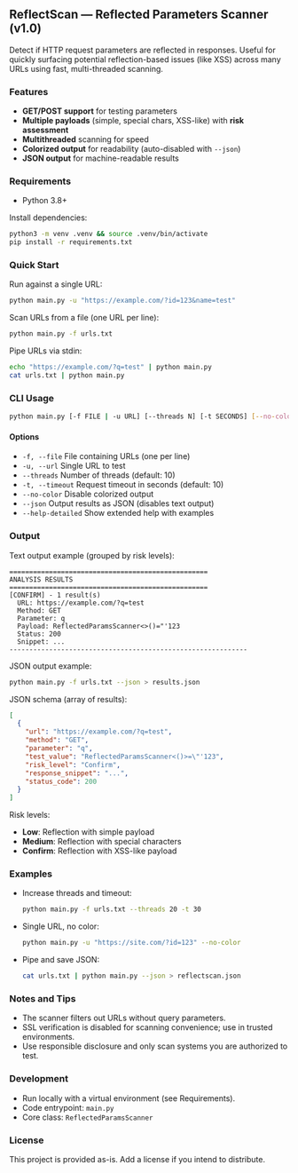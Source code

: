 ## ReflectScan — Reflected Parameters Scanner (v1.0)

Detect if HTTP request parameters are reflected in responses. Useful for quickly surfacing potential reflection-based issues (like XSS) across many URLs using fast, multi-threaded scanning.

### Features
- **GET/POST support** for testing parameters
- **Multiple payloads** (simple, special chars, XSS-like) with **risk assessment**
- **Multithreaded** scanning for speed
- **Colorized output** for readability (auto-disabled with `--json`)
- **JSON output** for machine-readable results

### Requirements
- Python 3.8+

Install dependencies:

```bash
python3 -m venv .venv && source .venv/bin/activate
pip install -r requirements.txt
```

### Quick Start
Run against a single URL:

```bash
python main.py -u "https://example.com/?id=123&name=test"
```

Scan URLs from a file (one URL per line):

```bash
python main.py -f urls.txt
```

Pipe URLs via stdin:

```bash
echo "https://example.com/?q=test" | python main.py
cat urls.txt | python main.py
```

### CLI Usage

```bash
python main.py [-f FILE | -u URL] [--threads N] [-t SECONDS] [--no-color] [--json] [--help-detailed]
```

#### Options
- `-f, --file`      File containing URLs (one per line)
- `-u, --url`       Single URL to test
- `--threads`       Number of threads (default: 10)
- `-t, --timeout`   Request timeout in seconds (default: 10)
- `--no-color`      Disable colorized output
- `--json`          Output results as JSON (disables text output)
- `--help-detailed` Show extended help with examples

### Output

Text output example (grouped by risk levels):

```text
==================================================
ANALYSIS RESULTS
==================================================
[CONFIRM] - 1 result(s)
  URL: https://example.com/?q=test
  Method: GET
  Parameter: q
  Payload: ReflectedParamsScanner<>()="'123
  Status: 200
  Snippet: ...
------------------------------------------------------------
```

JSON output example:

```bash
python main.py -f urls.txt --json > results.json
```

JSON schema (array of results):

```json
[
  {
    "url": "https://example.com/?q=test",
    "method": "GET",
    "parameter": "q",
    "test_value": "ReflectedParamsScanner<()>=\"'123",
    "risk_level": "Confirm",
    "response_snippet": "...",
    "status_code": 200
  }
]
```

Risk levels:
- **Low**: Reflection with simple payload
- **Medium**: Reflection with special characters
- **Confirm**: Reflection with XSS-like payload

### Examples
- Increase threads and timeout:
  ```bash
  python main.py -f urls.txt --threads 20 -t 30
  ```
- Single URL, no color:
  ```bash
  python main.py -u "https://site.com/?id=123" --no-color
  ```
- Pipe and save JSON:
  ```bash
  cat urls.txt | python main.py --json > reflectscan.json
  ```

### Notes and Tips
- The scanner filters out URLs without query parameters.
- SSL verification is disabled for scanning convenience; use in trusted environments.
- Use responsible disclosure and only scan systems you are authorized to test.

### Development
- Run locally with a virtual environment (see Requirements).
- Code entrypoint: `main.py`
- Core class: `ReflectedParamsScanner`

### License
This project is provided as-is. Add a license if you intend to distribute.


